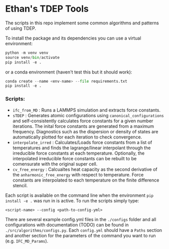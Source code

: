 # Ethan's TDEP Tools

The scripts in this repo implement some common algorithms and patterns of using TDEP.

To install the package and its dependencies you can use a virtual environment:
```python
python -m venv venv
source venv/bin/activate
pip install -e .
```

or a conda environment (haven't test this but it should work):
```python
conda create --name <env-name> --file requirements.txt
pip install -e .
```

### Scripts:
- `ifc_from_MD` : Runs a LAMMPS simulation and extracts force constants.
- `sTDEP` : Generates atomic configurations using `canonical_configurations` and self-consistently calculates force constants for a given number iterations. The inital force constants are generated from a maximum frequency. Diagnostics such as the dispersion or density of states are automatically plotted for each iteration to check convergence.
- `interpolate_irred` : Calculates/Loads force constants from a list of temperatures and finds the lagrange/linear interpolant through the irreducible force constants at each temperature. Optionally, the interpolated irreducible force constants can be rebuilt to be comensurate with the original super cell.
- `cv_free_energy` : Calcualtes heat capacity as the second derivative of the `anharmonic_free_energy` with respect to temperature. Force constants are interpolated to each temperature on the finite difference stencil.


Each script is available on the command line when the environment `pip install -e .` was run in is active. To run the scripts simply type:
```
<script-name> --config <path-to-config-yml>
````
There are several example config.yml files in the `./configs` folder and all configurations with documentation (TODO) can be found in `./src/algorithms/configs.py`. Each `config.yml` should have a `Paths` section and another section for the parameters of the command you want to run (e.g. `IFC_MD_Params`).